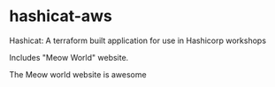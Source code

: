 # hashicat-aws
Hashicat: A terraform built application for use in Hashicorp workshops

Includes "Meow World" website.

The Meow world website is awesome

